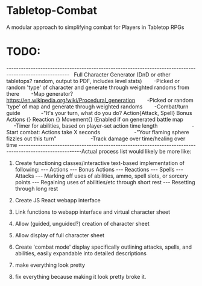 # Tabletop-Combat
A modular approach to simplifying combat for Players in Tabletop RPGs


# TODO:

--------------------------------------------------------------------------------------------------------  
Full Character Generator (DnD or other tabletops? random, output to PDF, includes level stats)
       -Picked or random 'type' of character and generate through weighted randoms from there
       -Map generator? https://en.wikipedia.org/wiki/Procedural_generation
       -Picked or random 'type' of map and generate through weighted randoms
       -Combat/turn guide 
             -"It's your turn, what do you do? Action{Attack, Spell} Bonus Actions {} Reaction {} Movement{} (Enabled if on generated battle map
             -Timer for abilities, based on player-set action time length
                      -Start combat: Actions take X seconds
                      -"Your flaming sphere fizzles out this turn"
                      -Track damage over time/healing over time
--------------------------------------------------------------------------------------------------------Actual process list would likely be more like:
1. Create functioning classes/interactive text-based implementation of following:
--- Actions
--- Bonus Actions
--- Reactions
--- Spells
--- Attacks
--- Marking off uses of abilities, ammo, spell slots, or sorcery points
--- Regaining uses of abilities/etc through short rest
--- Resetting through long rest

2. Create JS React webapp interface
3. Link functions to webapp interface and virtual character sheet
4. Allow (guided, unguided?) creation of character sheet
5. Allow display of full character sheet
6. Create 'combat mode' display specifically outlining attacks, spells, and abilities, easily expandable into detailed descriptions
7. make everything look pretty
8. fix everything because making it look pretty broke it.